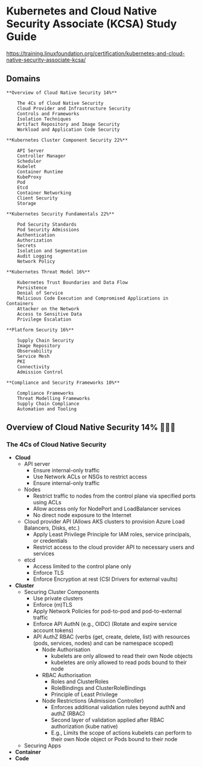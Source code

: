 # Kubernetes and Cloud Native Security Associate (KCSA) Study Guide

https://training.linuxfoundation.org/certification/kubernetes-and-cloud-native-security-associate-kcsa/

## Domains

```
**Overview of Cloud Native Security 14%**

    The 4Cs of Cloud Native Security
    Cloud Provider and Infrastructure Security
    Controls and Frameworks
    Isolation Techniques
    Artifact Repository and Image Security
    Workload and Application Code Security

**Kubernetes Cluster Component Security 22%**

    API Server
    Controller Manager
    Scheduler
    Kubelet
    Container Runtime
    KubeProxy
    Pod
    Etcd
    Container Networking
    Client Security
    Storage

**Kubernetes Security Fundamentals 22%**

    Pod Security Standards
    Pod Security Admissions
    Authentication
    Authorization
    Secrets
    Isolation and Segmentation
    Audit Logging
    Network Policy

**Kubernetes Threat Model 16%**

    Kubernetes Trust Boundaries and Data Flow
    Persistence
    Denial of Service
    Malicious Code Execution and Compromised Applications in Containers
    Attacker on the Network
    Access to Sensitive Data
    Privilege Escalation

**Platform Security 16%**

    Supply Chain Security
    Image Repository
    Observability
    Service Mesh
    PKI
    Connectivity
    Admission Control

**Compliance and Security Frameworks 10%**

    Compliance Frameworks
    Threat Modelling Frameworks
    Supply Chain Compliance
    Automation and Tooling
```

## Overview of Cloud Native Security 14% 🕵🏻‍♂️
### The 4Cs of Cloud Native Security
- **Cloud**
    - API server
      - Ensure internal-only traffic 
      - Use Network ACLs or NSGs to restrict access
      - Ensure internal-only traffic 
    - Nodes
      - Restrict traffic to nodes from the control plane via specified ports using ACLs
      - Allow access only for NodePort and LoadBalancer services
      - No direct node exposure to the Internet
    - Cloud provider API (Allows AKS clusters to provision Azure Load Balancers, Disks, etc.)
      - Apply Least Privilege Principle for IAM roles, service principals, or credentials
      - Restrict access to the cloud provider API to necessary users and services
    - etcd
      - Access limited to the control plane only
      - Enforce TLS
      - Enforce Encryption at rest (CSI Drivers for external vaults)
- **Cluster**
    - Securing Cluster Components
        - Use private clusters 
        - Enforce (m)TLS
        - Apply Network Policies for pod-to-pod and pod-to-external traffic
        - Enforce API AuthN (e.g., OIDC) (Rotate and expire service account tokens)
        - API AuthZ RBAC (verbs (get, create, delete, list) with resources (pods, services, nodes) and can be namespace scoped)
            - Node Authorisation
              - kubelets are only allowed to read their own Node objects
              - kubeletes are only allowed to read pods bound to their node
            - RBAC Authorisation 
              - Roles and ClusterRoles
              - RoleBindings and ClusterRoleBindings
              - Principle of Least Privilege
            - Node Restrictions (Admission Controller)
              - Enforces additional validation rules beyond authN and authZ (RBAC)
              - Second layer of validation applied after RBAC authorization (kube native)
              - E.g., Limits the scope of actions kubelets can perform to their own Node object or Pods bound to their node
    - Securing Apps
- **Container**
- **Code**
